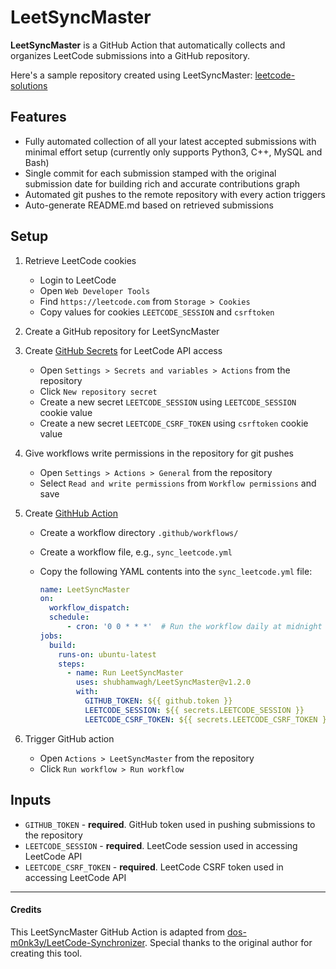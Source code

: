 # LeetSyncMaster

**LeetSyncMaster** is a GitHub Action that automatically collects and organizes LeetCode submissions into a GitHub repository.

Here's a sample repository created using LeetSyncMaster: [leetcode-solutions](https://github.com/shubhamwagh/leetcode-solutions)

## Features

- Fully automated collection of all your latest accepted submissions with minimal effort setup (currently only supports Python3, C++, MySQL and Bash)
- Single commit for each submission stamped with the original submission date for building rich and accurate contributions graph
- Automated git pushes to the remote repository with every action triggers
- Auto-generate README.md based on retrieved submissions


## Setup

1. Retrieve LeetCode cookies

   - Login to LeetCode
   - Open `Web Developer Tools`
   - Find `https://leetcode.com` from `Storage > Cookies`
   - Copy values for cookies `LEETCODE_SESSION` and `csrftoken`

2. Create a GitHub repository for LeetSyncMaster

3. Create [GitHub Secrets](https://docs.github.com/en/actions/security-guides/encrypted-secrets) for LeetCode API access

   - Open `Settings > Secrets and variables > Actions` from the repository
   - Click `New repository secret`
   - Create a new secret `LEETCODE_SESSION` using `LEETCODE_SESSION` cookie value
   - Create a new secret `LEETCODE_CSRF_TOKEN` using `csrftoken` cookie value

4. Give workflows write permissions in the repository for git pushes

   - Open `Settings > Actions > General` from the repository
   - Select `Read and write permissions` from `Workflow permissions` and save

5. Create [GithHub Action](https://docs.github.com/en/actions/quickstart)

   - Create a workflow directory `.github/workflows/`
   - Create a workflow file, e.g., `sync_leetcode.yml`
   - Copy the following YAML contents into the `sync_leetcode.yml` file:

     ```yml
     name: LeetSyncMaster
     on: 
       workflow_dispatch:
       schedule:
           - cron: '0 0 * * *'  # Run the workflow daily at midnight
     jobs:
       build:
         runs-on: ubuntu-latest
         steps:
           - name: Run LeetSyncMaster
             uses: shubhamwagh/LeetSyncMaster@v1.2.0
             with:
               GITHUB_TOKEN: ${{ github.token }}
               LEETCODE_SESSION: ${{ secrets.LEETCODE_SESSION }}
               LEETCODE_CSRF_TOKEN: ${{ secrets.LEETCODE_CSRF_TOKEN }}
     ```

6. Trigger GitHub action

   - Open `Actions > LeetSyncMaster` from the repository
   - Click `Run workflow > Run workflow`

## Inputs

- `GITHUB_TOKEN` - **required**. GitHub token used in pushing submissions to the repository
- `LEETCODE_SESSION` - **required**. LeetCode session used in accessing LeetCode API
- `LEETCODE_CSRF_TOKEN` - **required**. LeetCode CSRF token used in accessing LeetCode API

---

#### Credits

This LeetSyncMaster GitHub Action is adapted from [dos-m0nk3y/LeetCode-Synchronizer](https://github.com/dos-m0nk3y/LeetCode-Synchronizer). Special thanks to the original author for creating this tool.

